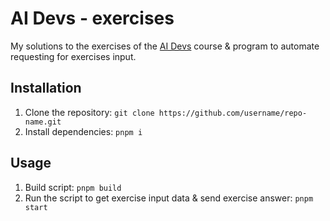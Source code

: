 # AI Devs - exercises

My solutions to the exercises of the [AI Devs](https://aidevs.pl/) course & program to automate requesting for exercises input.

## Installation

1. Clone the repository: `git clone https://github.com/username/repo-name.git`
2. Install dependencies: `pnpm i`

## Usage

1. Build script: `pnpm build`
2. Run the script to get exercise input data & send exercise answer: `pnpm start`
